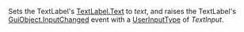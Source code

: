 Sets the TextLabel's [TextLabel.Text](https://developer.roblox.com/en-us/api-reference/property/TextLabel/Text) to _text_, and raises the TextLabel's [GuiObject.InputChanged](https://developer.roblox.com/en-us/api-reference/event/GuiObject/InputChanged) event with a [UserInputType](https://developer.roblox.com/api-reference/property/InputObject/UserInputType "UserInputType") of _TextInput_.